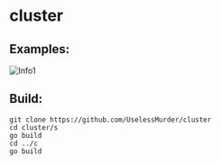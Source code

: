 # cluster

## Examples:

   ![Info1](https://pp.userapi.com/c846122/v846122159/7aecd/oO1O39RAiRQ.jpg)

## Build:

    git clone https://github.com/UselessMurder/cluster
    cd cluster/s
    go build
    cd ../c
    go build
